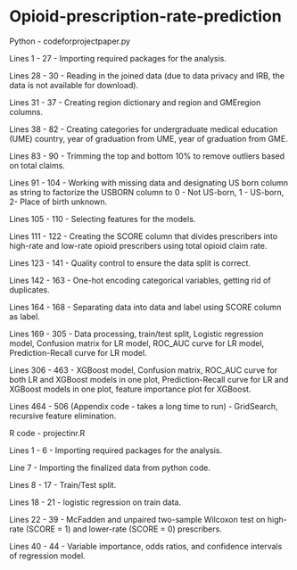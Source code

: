 # Opioid-prescription-rate-prediction
Python - codeforprojectpaper.py

Lines 1 - 27 - Importing required packages for the analysis.

Lines 28 - 30 - Reading in the joined data (due to data privacy and IRB, the data is not available for download).

Lines 31 - 37 - Creating region dictionary and region and GMEregion columns.

Lines 38 - 82 - Creating categories for undergraduate medical education (UME) country, year of graduation from UME, year of graduation from GME.

Lines 83 - 90 - Trimming the top and bottom 10% to remove outliers based on total claims.

Lines 91 - 104 - Working with missing data and designating US born column as string to factorize the USBORN column to 0 - Not US-born, 1 - US-born, 2- Place of birth unknown.

Lines 105 - 110 - Selecting features for the models.

Lines 111 - 122 - Creating the SCORE column that divides prescribers into high-rate and low-rate opioid prescribers using total opioid claim rate.

Lines 123 - 141 - Quality control to ensure the data split is correct.

Lines 142 - 163 - One-hot encoding categorical variables, getting rid of duplicates.

Lines 164 - 168 - Separating data into data and label using SCORE column as label.

Lines 169 - 305 - Data processing, train/test split, Logistic regression model, Confusion matrix for LR model, ROC_AUC curve for LR model, Prediction-Recall curve for LR model.

Lines 306 - 463 - XGBoost model, Confusion matrix, ROC_AUC curve for both LR and XGBoost models in one plot, Prediction-Recall curve for LR and XGBoost models in one plot, feature importance plot for XGBoost.

Lines 464 - 506 (Appendix code - takes a long time to run) - GridSearch, recursive feature elimination.

R code - projectinr.R


Lines 1 - 6 - Importing required packages for the analysis.

Line 7 - Importing the finalized data from python code.

Lines 8 - 17 - Train/Test split.

Lines 18 - 21 - logistic regression on train data.

Lines 22 - 39 - McFadden and unpaired two-sample Wilcoxon test on high-rate (SCORE = 1) and lower-rate (SCORE = 0) prescribers.

Lines 40 - 44 - Variable importance, odds ratios, and confidence intervals of regression model.
